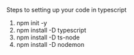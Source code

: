 Steps to setting up your code in typescript

1. npm init -y
2. npm install -D typescript
3. npm install -D ts-node
4. npm install -D nodemon
